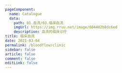 ```yaml
---
pageComponent: 
  name: Catalogue
  data: 
    path: 01.血流/03.临床血流
    imgUrl: https://img.rruu.net/image/604402b8dc6ed
    description: 血流的临床诊疗
title: 临床血流
date: 2021-03-04
permalink: /bloodflow/clinic
sidebar: false
article: false
comment: false
editLink: false
---
```


